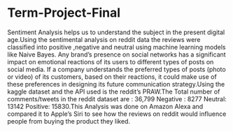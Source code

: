 # Term-Project-Final
Sentiment Analysis helps us to understand the subject in the present digital age.Using the sentimental analysis on reddit data the reviews were classified into positive ,negative and neutral using machine learning models like Naive Bayes. Any brand’s presence on social networks has a significant impact on emotional reactions of its users to different types of posts on social media. If a company understands the preferred types of posts (photo or video) of its customers, based on their reactions, it could make use of these preferences in designing its future communication strategy.Using the kaggle dataset and the API used is the reddit’s PRAW.The Total number of comments/tweets in the reddit dataset are : 36,799 Negative : 8277 Neutral: 13142 Positive: 15830.This Analysis was done on Amazon Alexa and compared it to Apple’s Siri  to see how the reviews on reddit would influence people from buying the product they liked.
